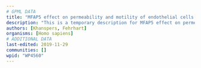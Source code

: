 ```yaml
---
# GPML DATA
title: "MFAP5 effect on permeability and motility of endothelial cells via cytoskeleton rearrangement"
description: "This is a temporary description for MFAP5 effect on permeability and motility of endothelial cells via cytoskeleton rearrangement"
authors: [Khanspers, Fehrhart]
organisms: [Homo sapiens]
# ADDITIONAL DATA
last-edited: 2019-11-29
communities: []
wpid: "WP4560"
---
```

